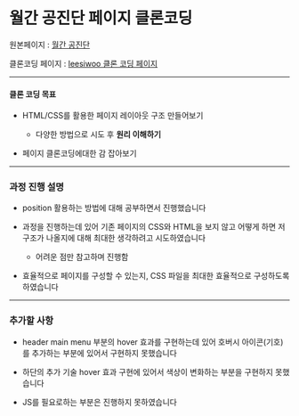# 월간 공진단 페이지 클론코딩



원본페이지 : [월간 공진단](https://webzine.kotpa.org/vol54?mod=document&uid=3919l)


클론코딩 페이지 : [leesiwoo 클론 코딩 페이지](https://cuconveniencestore.github.io/gongjindan_leesiwoo/)



---


#### 클론 코딩 목표


+ HTML/CSS를 활용한 페이지 레이아웃 구조 만들어보기


  + 다양한 방법으로 시도 후 **원리 이해하기**
  
  
+ 페이지 클론코딩에대한 감 잡아보기


___


### 과정 진행 설명


+ position 활용하는 방법에 대해 공부하면서 진행했습니다


+ 과정을 진행하는데 있어 기존 페이지의 CSS와 HTML을 보지 않고 어떻게 하면 저 구조가 나올지에 대해 최대한 생각하려고 시도하였습니다


  + 어려운 점만 참고하며 진행함 


+ 효율적으로 페이지를 구성할 수 있는지, CSS 파일을 최대한 효율적으로 구성하도록 하였습니다


___


### 추가할 사항

+ header main menu 부분의 hover 효과를 구현하는데 있어 호버시 아이콘(기호)를 추가하는 부분에 있어서 구현하지 못했습니다


+ 하단의 추가 기술 hover 효과 구현에 있어서 색상이 변화하는 부분을 구현하지 못했습니다


+ JS를 필요로하는 부분은 진행하지 못하였습니다


